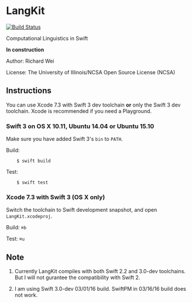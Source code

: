 # LangKit

[![Build Status](https://travis-ci.org/xinranmsn/LangKit.svg?branch=master)](https://travis-ci.org/xinranmsn/LangKit)

Computational Linguistics in Swift

**In construction**

Author: Richard Wei

License: The University of Illinois/NCSA Open Source License (NCSA)

## Instructions

You can use Xcode 7.3 with Swift 3 dev toolchain **or** only the Swift 3 dev toolchain. Xcode is recommended if you need a Playground.

### Swift 3 on OS X 10.11, Ubuntu 14.04 or Ubuntu 15.10


Make sure you have added Swift 3's `bin` to `PATH`.

Build:
```
    $ swift build
```

Test:
```
    $ swift test
```
### Xcode 7.3 with Swift 3 (OS X only) ###

Switch the toolchain to Swift development snapshot, and open `LangKit.xcodeproj`.

Build: `⌘b`

Test: `⌘u`

## Note

1. Currently LangKit compiles with both Swift 2.2 and 3.0-dev toolchains. But I will not gurantee the compatibility with Swift 2. 

2. I am using Swift 3.0-dev 03/01/16 build. SwiftPM in 03/16/16 build does not work.

